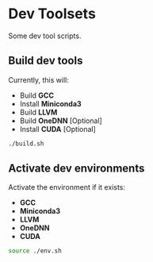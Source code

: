 # Dev Toolsets

Some dev tool scripts.

## Build dev tools

Currently, this will:

- Build **GCC**
- Install **Miniconda3**
- Build **LLVM**
- Build **OneDNN** [Optional]
- Install **CUDA** [Optional]

```bash
./build.sh
```

## Activate dev environments

Activate the environment if it exists:

- **GCC**
- **Miniconda3**
- **LLVM**
- **OneDNN**
- **CUDA**

```bash
source ./env.sh
```
